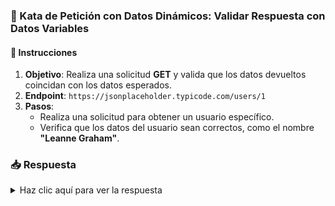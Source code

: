 ### **🔄 Kata de Petición con Datos Dinámicos: Validar Respuesta con Datos Variables**

#### 📑 Instrucciones

1. **Objetivo**: Realiza una solicitud **GET** y valida que los datos devueltos coincidan con los datos esperados.
2. **Endpoint**: `https://jsonplaceholder.typicode.com/users/1`
3. **Pasos**:
   - Realiza una solicitud para obtener un usuario específico.
   - Verifica que los datos del usuario sean correctos, como el nombre **"Leanne Graham"**.

### 📥 Respuesta

<details>
  <summary>Haz clic aquí para ver la respuesta</summary>

```javascript
import http from 'k6/http';
import { check } from 'k6';

export default function () {
  const res = http.get('https://jsonplaceholder.typicode.com/users/1');
  check(res, {
    'status was 200': (r) => r.status === 200,
    'user name is Leanne Graham': (r) => r.json('name') === 'Leanne Graham',
  });
}
```

</details>
